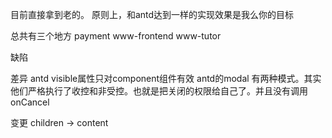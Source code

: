 目前直接拿到老的。
原则上，和antd达到一样的实现效果是我么你的目标

总共有三个地方
payment
www-frontend
www-tutor

缺陷

差异
antd visible属性只对component组件有效
antd的modal 有两种模式。其实他们严格执行了收控和非受控。也就是把关闭的权限给自己了。并且没有调用onCancel

变更
children -> content